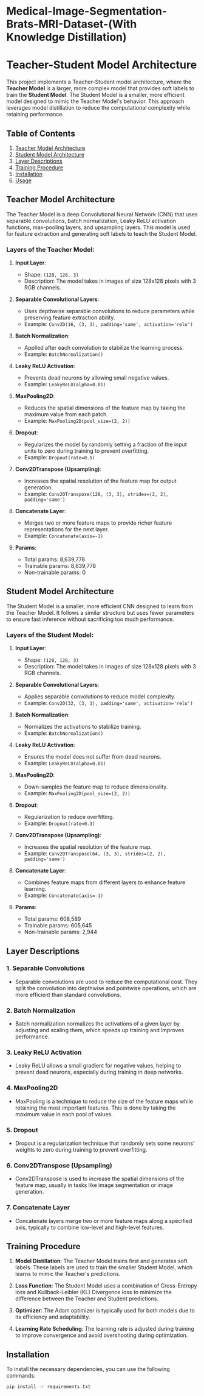 # Medical-Image-Segmentation-Brats-MRI-Dataset-(With Knowledge Distillation) 
# Teacher-Student Model Architecture

This project implements a Teacher-Student model architecture, where the **Teacher Model** is a larger, more complex model that provides soft labels to train the **Student Model**. The Student Model is a smaller, more efficient model designed to mimic the Teacher Model's behavior. This approach leverages model distillation to reduce the computational complexity while retaining performance.

## Table of Contents
1. [Teacher Model Architecture](#teacher-model-architecture)
2. [Student Model Architecture](#student-model-architecture)
3. [Layer Descriptions](#layer-descriptions)
4. [Training Procedure](#training-procedure)
5. [Installation](#installation)
6. [Usage](#usage)

## Teacher Model Architecture

The Teacher Model is a deep Convolutional Neural Network (CNN) that uses separable convolutions, batch normalization, Leaky ReLU activation functions, max-pooling layers, and upsampling layers. This model is used for feature extraction and generating soft labels to teach the Student Model.

### Layers of the Teacher Model:
1. **Input Layer**:
   - Shape: `(128, 128, 3)`
   - Description: The model takes in images of size 128x128 pixels with 3 RGB channels.

2. **Separable Convolutional Layers**:
   - Uses depthwise separable convolutions to reduce parameters while preserving feature extraction ability.
   - Example: `Conv2D(16, (3, 3), padding='same', activation='relu')`

3. **Batch Normalization**:
   - Applied after each convolution to stabilize the learning process.
   - Example: `BatchNormalization()`

4. **Leaky ReLU Activation**:
   - Prevents dead neurons by allowing small negative values.
   - Example: `LeakyReLU(alpha=0.01)`

5. **MaxPooling2D**:
   - Reduces the spatial dimensions of the feature map by taking the maximum value from each patch.
   - Example: `MaxPooling2D(pool_size=(2, 2))`

6. **Dropout**:
   - Regularizes the model by randomly setting a fraction of the input units to zero during training to prevent overfitting.
   - Example: `Dropout(rate=0.5)`

7. **Conv2DTranspose (Upsampling)**:
   - Increases the spatial resolution of the feature map for output generation.
   - Example: `Conv2DTranspose(128, (3, 3), strides=(2, 2), padding='same')`

8. **Concatenate Layer**:
   - Merges two or more feature maps to provide richer feature representations for the next layer.
   - Example: `Concatenate(axis=-1)`
9. **Params**:
    - Total params: 8,639,778
    - Trainable params: 8,639,778
    - Non-trainable params: 0
## Student Model Architecture

The Student Model is a smaller, more efficient CNN designed to learn from the Teacher Model. It follows a similar structure but uses fewer parameters to ensure fast inference without sacrificing too much performance.

### Layers of the Student Model:
1. **Input Layer**:
   - Shape: `(128, 128, 3)`
   - Description: The model takes in images of size 128x128 pixels with 3 RGB channels.

2. **Separable Convolutional Layers**:
   - Applies separable convolutions to reduce model complexity.
   - Example: `Conv2D(32, (3, 3), padding='same', activation='relu')`

3. **Batch Normalization**:
   - Normalizes the activations to stabilize training.
   - Example: `BatchNormalization()`

4. **Leaky ReLU Activation**:
   - Ensures the model does not suffer from dead neurons.
   - Example: `LeakyReLU(alpha=0.01)`

5. **MaxPooling2D**:
   - Down-samples the feature map to reduce dimensionality.
   - Example: `MaxPooling2D(pool_size=(2, 2))`

6. **Dropout**:
   - Regularization to reduce overfitting.
   - Example: `Dropout(rate=0.3)`

7. **Conv2DTranspose (Upsampling)**:
   - Increases the spatial resolution of the feature map.
   - Example: `Conv2DTranspose(64, (3, 3), strides=(2, 2), padding='same')`

8. **Concatenate Layer**:
   - Combines feature maps from different layers to enhance feature learning.
   - Example: `Concatenate(axis=-1)`
     
9. **Params**:
    - Total params: 608,589
    - Trainable params: 605,645
    - Non-trainable params: 2,944

## Layer Descriptions

### 1. **Separable Convolutions**
   - Separable convolutions are used to reduce the computational cost. They split the convolution into depthwise and pointwise operations, which are more efficient than standard convolutions.

### 2. **Batch Normalization**
   - Batch normalization normalizes the activations of a given layer by adjusting and scaling them, which speeds up training and improves performance.

### 3. **Leaky ReLU Activation**
   - Leaky ReLU allows a small gradient for negative values, helping to prevent dead neurons, especially during training in deep networks.

### 4. **MaxPooling2D**
   - MaxPooling is a technique to reduce the size of the feature maps while retaining the most important features. This is done by taking the maximum value in each pool of values.

### 5. **Dropout**
   - Dropout is a regularization technique that randomly sets some neurons' weights to zero during training to prevent overfitting.

### 6. **Conv2DTranspose (Upsampling)**
   - Conv2DTranspose is used to increase the spatial dimensions of the feature map, usually in tasks like image segmentation or image generation.

### 7. **Concatenate Layer**
   - Concatenate layers merge two or more feature maps along a specified axis, typically to combine low-level and high-level features.

## Training Procedure

1. **Model Distillation**: The Teacher Model trains first and generates soft labels. These labels are used to train the smaller Student Model, which learns to mimic the Teacher's predictions.
   
2. **Loss Function**: The Student Model uses a combination of Cross-Entropy loss and Kullback-Leibler (KL) Divergence loss to minimize the difference between the Teacher and Student predictions.

3. **Optimizer**: The Adam optimizer is typically used for both models due to its efficiency and adaptability.

4. **Learning Rate Scheduling**: The learning rate is adjusted during training to improve convergence and avoid overshooting during optimization.

## Installation

To install the necessary dependencies, you can use the following commands:

```bash
pip install -r requirements.txt
